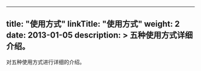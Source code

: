 
---
title: "使用方式"
linkTitle: "使用方式"
weight: 2
date: 2013-01-05
description: >
  五种使用方式详细介绍。
---

对五种使用方式进行详细的介绍。
